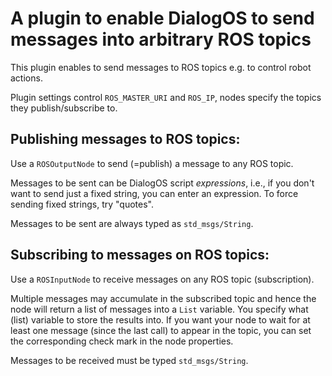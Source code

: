 # A plugin to enable DialogOS to send messages into arbitrary ROS topics

This plugin enables to send messages to ROS topics e.g. to control
robot actions.

Plugin settings control `ROS_MASTER_URI` and `ROS_IP`, 
nodes specify the topics they publish/subscribe to. 

## Publishing messages to ROS topics:

Use a `ROSOutputNode` to send (=publish) a message to any ROS topic.

Messages to be sent can be DialogOS script *expressions*, i.e., if you don't 
want to send just a fixed string, you can enter an expression. 
To force sending fixed strings, try "quotes". 

Messages to be sent are always typed as `std_msgs/String`.

## Subscribing to messages on ROS topics:

Use a `ROSInputNode` to receive messages on any ROS topic (subscription).

Multiple messages may accumulate in the subscribed topic and hence the 
node will return a list of messages into a `List` variable. 
You specify what (list) variable to store the results into.
If you want your node to wait for at least one message (since the last call) 
to appear in the topic, you can set the corresponding check mark in the 
node properties.

Messages to be received must be typed `std_msgs/String`.
